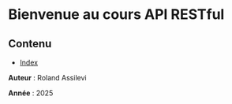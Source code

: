 # Bienvenue au cours API RESTful

## Contenu

- [Index](test.html)

**Auteur** : Roland Assilevi

**Année** : 2025
